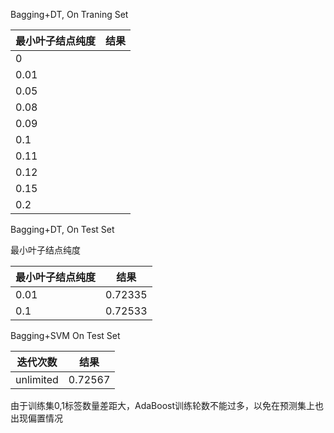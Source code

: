 Bagging+DT, On Traning Set

| 最小叶子结点纯度 | 结果 |
| ---------------- | ---- |
| 0                |      |
| 0.01             |      |
| 0.05             |      |
| 0.08             |      |
| 0.09             |      |
| 0.1              |      |
| 0.11             |      |
| 0.12             |      |
| 0.15             |      |
| 0.2              |      |

Bagging+DT, On Test Set

最小叶子结点纯度

| 最小叶子结点纯度 | 结果    |
| ---------------- | ------- |
| 0.01             | 0.72335 |
| 0.1              | 0.72533 |

Bagging+SVM On Test Set

| 迭代次数  | 结果    |
| --------- | ------- |
| unlimited | 0.72567 |





由于训练集0,1标签数量差距大，AdaBoost训练轮数不能过多，以免在预测集上也出现偏置情况